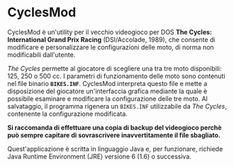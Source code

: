 CyclesMod
=========

CyclesMod &egrave; un'utility per il vecchio videogioco per DOS **The Cycles: International Grand Prix Racing** (DSI/Accolade, 1989), che consente di modificare e personalizzare le configurazioni delle moto, di norma non modificabili dall'utente.

*The Cycles* permette al giocatore di scegliere una tra tre moto disponibili: 125, 250 o 500 cc. I parametri di funzionamento delle moto sono contenuti nel file binario **`BIKES.INF`**. CyclesMod interpreta questo file e mette a disposizione del giocatore un'interfaccia grafica mediante la quale &egrave; possibile esaminare e modificare la configurazione delle tre moto. Al salvataggio, il programma rigenera un `BIKES.INF` utilizzabile da *The Cycles*, contenente la configurazione modificata.

**Si raccomanda di effettuare una copia di backup del videogioco perch&egrave; pu&ograve; sempre capitare di sovrascrivere inavvertitamente il file sbagliato.**

Quest'applicazione &egrave; scritta in linguaggio Java e, per funzionare, richiede Java Runtime Environment (JRE) versione 6 (1.6) o successiva.
